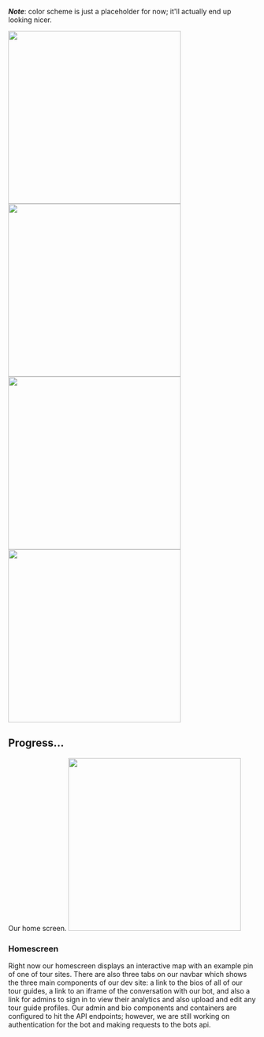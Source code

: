 
***Note***: color scheme is just a placeholder for now; it'll actually end up looking nicer. 

<img src="https://raw.githubusercontent.com/dartmouth-cs52/dartbot-frontend/master/imgs/home.png" height="350">

<img src="https://raw.githubusercontent.com/dartmouth-cs52/dartbot-frontend/master/imgs/bio.png" height="350">

<img src="https://raw.githubusercontent.com/dartmouth-cs52/dartbot-frontend/master/imgs/bot.png" height="350">

<img src="https://raw.githubusercontent.com/dartmouth-cs52/dartbot-frontend/master/imgs/admin.png" height="350">


## Progress... 
Our home screen. 
<img src="https://raw.githubusercontent.com/dartmouth-cs52/dartbot-frontend/master/imgs/dartbot-homescreen.png" height="350"> 

### Homescreen 
Right now our homescreen displays an interactive map with an example pin of one of tour sites. There are also three tabs on our navbar which shows the three main components of our dev site: a link to the bios of all of our tour guides, a link to an iframe of the conversation with our bot, and also a link for admins to sign in to view their analytics and also upload and edit any tour guide profiles. Our admin and bio components and containers are configured to hit the API endpoints; however, we are still working on authentication for the bot and making requests to the bots api. 


